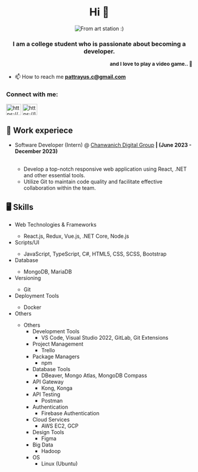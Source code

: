 <h1 align="center">Hi 👋</h1>

<p align="center">
  <img src="https://cdna.artstation.com/p/assets/images/images/015/414/600/original/alexandra-vezhnovets-room-big-name.gif?1548248583" alt="From art station :)">
</p>

<h3 align="center">I am a college student who is passionate about becoming a developer.<p align="right"><sub>and I love to play a video game.. 🙂</sub></p></h3>

- 📫 How to reach me **pattrayus.c@gmail.com**

<h3 align="left">Connect with me:</h3>
<p align="left">
<a href="https://www.linkedin.com/in/pattrayus-chokbunlue-88a7322ab/" target="blank"><img align="center" src="https://raw.githubusercontent.com/rahuldkjain/github-profile-readme-generator/master/src/images/icons/Social/linked-in-alt.svg" alt="https://www.linkedin.com/in/pattrayus-chokbunlue-88a7322ab/" height="30" width="40" /></a>
<a href="https://leetcode.com/ice23278/" target="blank"><img align="center" src="https://raw.githubusercontent.com/rahuldkjain/github-profile-readme-generator/master/src/images/icons/Social/leet-code.svg" alt="https://leetcode.com/ice23278/" height="30" width="40" /></a>
</p>

<h2>💼 Work experiece</h2>
<ul>
  <li>Software Developer (Intern) @ <a href="https://www.chanwanich.digital/" target"_blank" rel="noreferrer">Chanwanich Digital Group</a> <b>| (June 2023 - December 2023)</b></li>
  <br/>
  <ul>
    <li>Develop a top-notch responsive web application using React, .NET and other essential tools.</li>
    <li>Utilize Git to maintain code quality and facilitate effective collaboration within the team.</li>
  </ul>
</ul>

<h2>🖥️ Skills</h2>
<ul>
  <li>Web Technologies & Frameworks</li>
  <ul>
    <li>React.js, Redux, Vue.js, .NET Core, Node.js</li>
  </ul>
  <li>Scripts/UI</li>
  <ul>
    <li>JavaScript, TypeScript, C#, HTML5, CSS, SCSS, Bootstrap</li>
  </ul>
  <li>Database</li>
  <ul>
    <li>MongoDB, MariaDB</li>
  </ul>
  <li>Versioning</li>
  <ul>
    <li>Git</li>
  </ul>
  <li>Deployment Tools</li>
  <ul>
    <li>Docker</li>
  </ul>
  <li>Others</li>
  <ul>
    <li>Others
    <ul>
      <li>Development Tools
        <ul>
          <li>VS Code, Visual Studio 2022, GitLab, Git Extensions</li>
        </ul>
      </li>
      <li>Project Management
        <ul>
          <li>Trello</li>
        </ul>
      </li>
      <li>Package Managers
        <ul>
          <li>npm</li>
        </ul>
      </li>
      <li>Database Tools
        <ul>
          <li>DBeaver, Mongo Atlas, MongoDB Compass</li>
        </ul>
      </li>
      <li>API Gateway
        <ul>
          <li>Kong, Konga</li>
        </ul>
      </li>
      <li>API Testing
        <ul>
          <li>Postman</li>
        </ul>
      </li>
      <li>Authentication
        <ul>
          <li>Firebase Authentication</li>
        </ul>
      </li>
      <li>Cloud Services
        <ul>
          <li>AWS EC2, GCP</li>
        </ul>
      </li>
      <li>Design Tools
        <ul>
          <li>Figma</li>
        </ul>
      </li>
      <li>Big Data
        <ul>
          <li>Hadoop</li>
        </ul>
      </li>
      <li>OS
        <ul>
          <li>Linux (Ubuntu)</li>
        </ul>
      </li>
    </ul>
  </li>
  </ul>
</ul>
